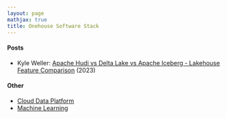 ```yaml
---
layout: page
mathjax: true
title: Onehouse Software Stack
---
```


#### Posts
* Kyle Weller: [Apache Hudi vs Delta Lake vs Apache Iceberg - Lakehouse Feature Comparison](https://www.onehouse.ai/blog/apache-hudi-vs-delta-lake-vs-apache-iceberg-lakehouse-feature-comparison) (2023)

#### Other
* [Cloud Data Platform](/cloud_data_platform.md)
* [Machine Learning](/machine_learning.md)

